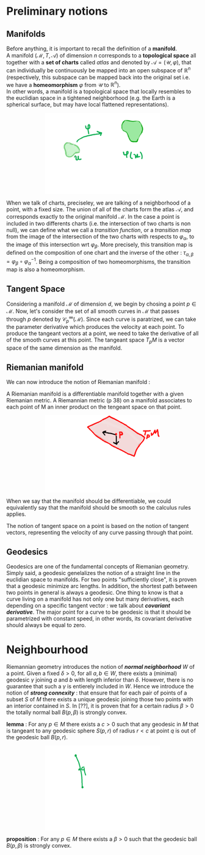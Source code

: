 # Preliminary notions

## Manifolds

Before anything, it is important to recall the definition of a **manifold**.\
A manifold $(\mathcal{M}, T, \mathcal{A})$ of dimension $n$ corresponds to a **topological space** all together with a **set of charts** called *atlas* and denoted by $\mathcal{A} = (\mathcal{U}, \varphi)$, that can individually be continuously be mapped into an open subspace of $\mathbb{R}^n$ (respectively, this subspace can be mapped back into the original set i.e. we have a **homeomorphism** $\varphi$ from $\mathcal{U}$ to $\mathbb{R}^n$).\
In other words, a manifold is a topological space that locally resembles to the euclidian space in a tightened neighborhood (e.g. the Earth is a spherical surface, but may have local flattened representations).

<img src="manifold.png" alt="drawing" width="300" style="display: block; margin: 0 auto"/>

When we talk of charts, preciseley, we are talking of a neighborhood of a point, with a fixed size. The union of all of the charts form the atlas $\mathcal{A}$, and corresponds exactly to the original manifold $\mathcal{M}$. In the case a point is included in two differents charts (i.e. the intersection of two charts is non null), we can define what we call a *transition function*, or a *transition map* from the image of the intersection of the two charts with respects to $\varphi_\alpha$, to the image of this intersection wrt $\varphi_\beta$. More precisely, this transition map is defined on the composition of one chart and the inverse of the other : $\tau_{\alpha, \beta} = \varphi_\beta \circ \varphi_\alpha^{-1}$. Being a composition of two homeomorphisms, the transition map is also a homeomorphism.

## Tangent Space

Considering a manifold $\mathcal{M}$ of dimension $d$, we begin by chosing a point $p \in \mathcal{M}$. Now, let's consider the set of all smooth curves in $\mathcal{M}$ that passes through $p$ denoted by  $\mathcal{C}_p^\infty(\mathcal{M})$. Since each curve is paratrized, we can take the parameter derivative which produces the velocity at each point. To produce the tangeant vectors at a point, we need to take the derivative of all of the smooth curves at this point. The tangeant space $T_pM$ is a vector space of the same dimension as the manifold. 

## Riemanian manifold

We can now introduce the notion of Riemanian manifold :

A Riemanian manifold is a differentiable manifold together with a given Riemanian metric. 
A Riemannian metric (p 38) on a manifold associates to each point of M an inner product on the tengeant space on that point. 


<img src="riemannian_metric.png" alt="drawing" width="300" style="display: block; margin: 0 auto"/>

When we say that the manifold should be differentiable, we could equivalently say that the manifold should be smooth so the calculus rules applies.

The notion of tangent space on a point is based on the notion of tangent  vectors, representing the velocity of any curve passing through that point.

## Geodesics

Geodesics are one of the fundamental concepts of Riemanian geometry. Simply said, a geodesic genelalizes the notion of a straight line in the euclidian space to manifolds. For two points "sufficiently close", it is proven that a geodesic minimize arc lengths. In addition, the shortest path between two points in general is always a geodesic. One thing to know is that a curve living on a manifold has not only one but many derivatives, each depending on a specific tangent vector : we talk about ***covariant derivative***. The major point for a curve to be geodesic is that it should be parametrized with constant speed, in other words, its covariant derivative should always be equal to zero.




# Neighbourhood

Riemannian geometry introduces the notion of ***normal neighborhood*** $W$ of a point. Given a fixed $\delta > 0$, for all $a, b \in W$, there exists a (minimal) geodesic $\gamma$ joining $a$ and $b$ with length inferior than $\delta$. However, there is no guarantee that such a $\gamma$ is entierely included in $W$. Hence we introduce the notion of ***strong connexity*** : that ensure that for each pair of points of a subset $S$ of $M$ there exists a unique geodesic joining those two points with an interior contained in $S$. In [??], it is proven that for a certain radius $\beta > 0$ the totally normal ball $B(p, \beta)$ is strongly convex.

**lemma** : For any $p \in M$ there exists a $c > 0$ such that any geodesic in $M$ that is tangeant to any geodesic sphere $S(p, r)$ of radius $r < c$ at point $q$ is out of the geodesic ball $B(p, r)$.

<img src="lemma.png" alt="drawing" width="300" style="display: block; margin: 0 auto"/>

**proposition** : For any $p \in M$ there exists a $\beta > 0$ such that the geodesic ball $B(p, \beta)$ is strongly convex.


